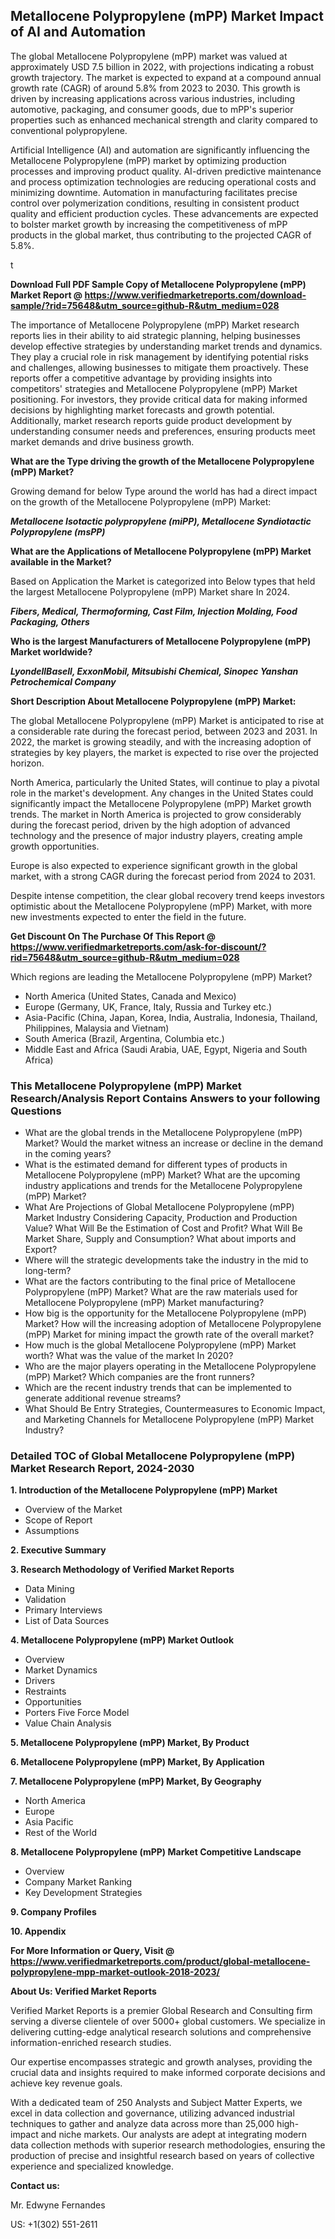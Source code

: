 <h2>Metallocene Polypropylene (mPP) Market Impact of AI and Automation</h2><p>The global Metallocene Polypropylene (mPP) market was valued at approximately USD 7.5 billion in 2022, with projections indicating a robust growth trajectory. The market is expected to expand at a compound annual growth rate (CAGR) of around 5.8% from 2023 to 2030. This growth is driven by increasing applications across various industries, including automotive, packaging, and consumer goods, due to mPP's superior properties such as enhanced mechanical strength and clarity compared to conventional polypropylene.</p><p>Artificial Intelligence (AI) and automation are significantly influencing the Metallocene Polypropylene (mPP) market by optimizing production processes and improving product quality. AI-driven predictive maintenance and process optimization technologies are reducing operational costs and minimizing downtime. Automation in manufacturing facilitates precise control over polymerization conditions, resulting in consistent product quality and efficient production cycles. These advancements are expected to bolster market growth by increasing the competitiveness of mPP products in the global market, thus contributing to the projected CAGR of 5.8%.</p>t</p><p id="" class=""><strong>Download Full PDF Sample Copy of Metallocene Polypropylene (mPP) Market Report @ <a href="https://www.verifiedmarketreports.com/download-sample/?rid=75648&utm_source=github-R&utm_medium=028" target="_blank">https://www.verifiedmarketreports.com/download-sample/?rid=75648&utm_source=github-R&utm_medium=028</a></strong></p><p>The importance of&nbsp;Metallocene Polypropylene (mPP) Market research reports lies in their ability to aid strategic planning, helping businesses develop effective strategies by understanding market trends and dynamics. They play a crucial role in risk management by identifying potential risks and challenges, allowing businesses to mitigate them proactively. These reports offer a competitive advantage by providing insights into competitors' strategies and Metallocene Polypropylene (mPP) Market positioning. For investors, they provide critical data for making informed decisions by highlighting market forecasts and growth potential. Additionally, market research reports guide product development by understanding consumer needs and preferences, ensuring products meet market demands and drive business growth.</p><p><strong>What are the&nbsp;Type driving the growth of the Metallocene Polypropylene (mPP) Market?</strong></p><p id="" class="">Growing demand for below Type around the world has had a direct impact on the growth of the Metallocene Polypropylene (mPP) Market:</p><em><strong>Metallocene Isotactic polypropylene (miPP), Metallocene Syndiotactic Polypropylene (msPP)</strong></em></p><strong>What are the&nbsp;Applications&nbsp;of Metallocene Polypropylene (mPP) Market available in the Market?</strong></p><p id="" class="">Based on Application the Market is categorized into Below types that held the largest Metallocene Polypropylene (mPP) Market share In 2024.</p><em><strong>Fibers, Medical, Thermoforming, Cast Film, Injection Molding, Food Packaging, Others</strong></em></p><strong>Who is the largest Manufacturers of Metallocene Polypropylene (mPP) Market worldwide?</strong></p><p><em><strong>LyondellBasell, ExxonMobil, Mitsubishi Chemical, Sinopec Yanshan Petrochemical Company</strong></em></p><p id="" class=""><strong>Short Description About Metallocene Polypropylene (mPP) Market:</strong></p><p>The global Metallocene Polypropylene (mPP) Market is anticipated to rise at a considerable rate during the forecast period, between 2023 and 2031. In 2022, the market is growing steadily, and with the increasing adoption of strategies by key players, the market is expected to rise over the projected horizon.</p><p>North America, particularly the United States, will continue to play a pivotal role in the market's development. Any changes in the United States could significantly impact the Metallocene Polypropylene (mPP) Market growth trends. The market in North America is projected to grow considerably during the forecast period, driven by the high adoption of advanced technology and the presence of major industry players, creating ample growth opportunities.</p><p>Europe is also expected to experience significant growth in the global market, with a strong CAGR during the forecast period from 2024 to 2031.</p><p>Despite intense competition, the clear global recovery trend keeps investors optimistic about the Metallocene Polypropylene (mPP) Market, with more new investments expected to enter the field in the future.</p><p id="" class=""><strong>Get Discount On The Purchase Of This Report @ <a href="https://www.verifiedmarketreports.com/ask-for-discount/?rid=75648&utm_source=github-R&utm_medium=028" target="_blank">https://www.verifiedmarketreports.com/ask-for-discount/?rid=75648&utm_source=github-R&utm_medium=028</a></strong></p>Which regions are leading the Metallocene Polypropylene (mPP) Market?</p><ul><li>North America (United States, Canada and Mexico)</li><li>Europe (Germany, UK, France, Italy, Russia and Turkey etc.)</li><li>Asia-Pacific (China, Japan, Korea, India, Australia, Indonesia, Thailand, Philippines, Malaysia and Vietnam)</li><li>South America (Brazil, Argentina, Columbia etc.)</li><li>Middle East and Africa (Saudi Arabia, UAE, Egypt, Nigeria and South Africa)</li></ul><h3 id="" class="">This Metallocene Polypropylene (mPP) Market Research/Analysis Report Contains Answers to your following Questions</h3><ul><li>What are the global trends in the Metallocene Polypropylene (mPP) Market? Would the market witness an increase or decline in the demand in the coming years?</li><li>What is the estimated demand for different types of products in Metallocene Polypropylene (mPP) Market? What are the upcoming industry applications and trends for the Metallocene Polypropylene (mPP) Market?</li><li>What Are Projections of Global Metallocene Polypropylene (mPP) Market Industry Considering Capacity, Production and Production Value? What Will Be the Estimation of Cost and Profit? What Will Be Market Share, Supply and Consumption? What about imports and Export?</li><li>Where will the strategic developments take the industry in the mid to long-term?</li><li>What are the factors contributing to the final price of Metallocene Polypropylene (mPP) Market? What are the raw materials used for Metallocene Polypropylene (mPP) Market manufacturing?</li><li>How big is the opportunity for the Metallocene Polypropylene (mPP) Market? How will the increasing adoption of Metallocene Polypropylene (mPP) Market for mining impact the growth rate of the overall market?</li><li>How much is the global Metallocene Polypropylene (mPP) Market worth? What was the value of the market In 2020?</li><li>Who are the major players operating in the Metallocene Polypropylene (mPP) Market? Which companies are the front runners?</li><li>Which are the recent industry trends that can be implemented to generate additional revenue streams?</li><li>What Should Be Entry Strategies, Countermeasures to Economic Impact, and Marketing Channels for Metallocene Polypropylene (mPP) Market Industry?</li></ul><h3 id="" class="">Detailed TOC of Global Metallocene Polypropylene (mPP) Market Research Report, 2024-2030</h3><p id="" class=""><strong>1. Introduction of the Metallocene Polypropylene (mPP) Market</strong></p><ul><li>Overview of the Market</li><li>Scope of Report</li><li>Assumptions</li></ul><p id="" class=""><strong>2. Executive Summary</strong></p><p id="" class=""><strong>3. Research Methodology of Verified Market Reports</strong></p><ul><li>Data Mining</li><li>Validation</li><li>Primary Interviews</li><li>List of Data Sources</li></ul><p id="" class=""><strong>4. Metallocene Polypropylene (mPP) Market Outlook</strong></p><ul><li>Overview</li><li>Market Dynamics</li><li>Drivers</li><li>Restraints</li><li>Opportunities</li><li>Porters Five Force Model</li><li>Value Chain Analysis</li></ul><p id="" class=""><strong>5. Metallocene Polypropylene (mPP) Market, By Product</strong></p><p id="" class=""><strong>6. Metallocene Polypropylene (mPP) Market, By Application</strong></p><p id="" class=""><strong>7. Metallocene Polypropylene (mPP) Market, By Geography</strong></p><ul><li>North America</li><li>Europe</li><li>Asia Pacific</li><li>Rest of the World</li></ul><p id="" class=""><strong>8. Metallocene Polypropylene (mPP) Market Competitive Landscape</strong></p><ul><li>Overview</li><li>Company Market Ranking</li><li>Key Development Strategies</li></ul><p id="" class=""><strong>9. Company Profiles</strong></p><p id="" class=""><strong>10. Appendix</strong></p><p id="" class=""><strong>For More Information or Query, Visit @ <a href="https://www.verifiedmarketreports.com/product/global-metallocene-polypropylene-mpp-market-outlook-2018-2023/" target="_blank">https://www.verifiedmarketreports.com/product/global-metallocene-polypropylene-mpp-market-outlook-2018-2023/</a></strong></p><p id="" class=""><strong>About Us: Verified Market Reports</strong></p><p id="" class="">Verified Market Reports is a premier Global Research and Consulting firm serving a diverse clientele of over 5000+ global customers. We specialize in delivering cutting-edge analytical research solutions and comprehensive information-enriched research studies.</p><p id="" class="">Our expertise encompasses strategic and growth analyses, providing the crucial data and insights required to make informed corporate decisions and achieve key revenue goals.</p><p id="" class="">With a dedicated team of 250 Analysts and Subject Matter Experts, we excel in data collection and governance, utilizing advanced industrial techniques to gather and analyze data across more than 25,000 high-impact and niche markets. Our analysts are adept at integrating modern data collection methods with superior research methodologies, ensuring the production of precise and insightful research based on years of collective experience and specialized knowledge.</p><p id="" class=""><strong>Contact us:</strong></p><p id="" class="">Mr. Edwyne Fernandes</p><p id="" class="">US: +1(302) 551-2611</p>